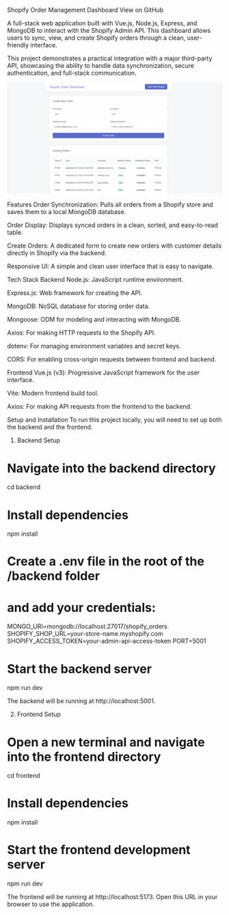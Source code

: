 Shopify Order Management Dashboard
View on GitHub

A full-stack web application built with Vue.js, Node.js, Express, and MongoDB to interact with the Shopify Admin API. This dashboard allows users to sync, view, and create Shopify orders through a clean, user-friendly interface.

This project demonstrates a practical integration with a major third-party API, showcasing the ability to handle data synchronization, secure authentication, and full-stack communication.

![Dashboard Screenshot](dashboard-screenshot.png)

Features
Order Synchronization: Pulls all orders from a Shopify store and saves them to a local MongoDB database.

Order Display: Displays synced orders in a clean, sorted, and easy-to-read table.

Create Orders: A dedicated form to create new orders with customer details directly in Shopify via the backend.

Responsive UI: A simple and clean user interface that is easy to navigate.

Tech Stack
Backend
Node.js: JavaScript runtime environment.

Express.js: Web framework for creating the API.

MongoDB: NoSQL database for storing order data.

Mongoose: ODM for modeling and interacting with MongoDB.

Axios: For making HTTP requests to the Shopify API.

dotenv: For managing environment variables and secret keys.

CORS: For enabling cross-origin requests between frontend and backend.

Frontend
Vue.js (v3): Progressive JavaScript framework for the user interface.

Vite: Modern frontend build tool.

Axios: For making API requests from the frontend to the backend.

Setup and Installation
To run this project locally, you will need to set up both the backend and the frontend.

1. Backend Setup
# Navigate into the backend directory
cd backend

# Install dependencies
npm install

# Create a .env file in the root of the /backend folder
# and add your credentials:
MONGO_URI=mongodb://localhost:27017/shopify_orders
SHOPIFY_SHOP_URL=your-store-name.myshopify.com
SHOPIFY_ACCESS_TOKEN=your-admin-api-access-token
PORT=5001

# Start the backend server
npm run dev

The backend will be running at http://localhost:5001.

2. Frontend Setup
# Open a new terminal and navigate into the frontend directory
cd frontend

# Install dependencies
npm install

# Start the frontend development server
npm run dev

The frontend will be running at http://localhost:5173. Open this URL in your browser to use the application.
